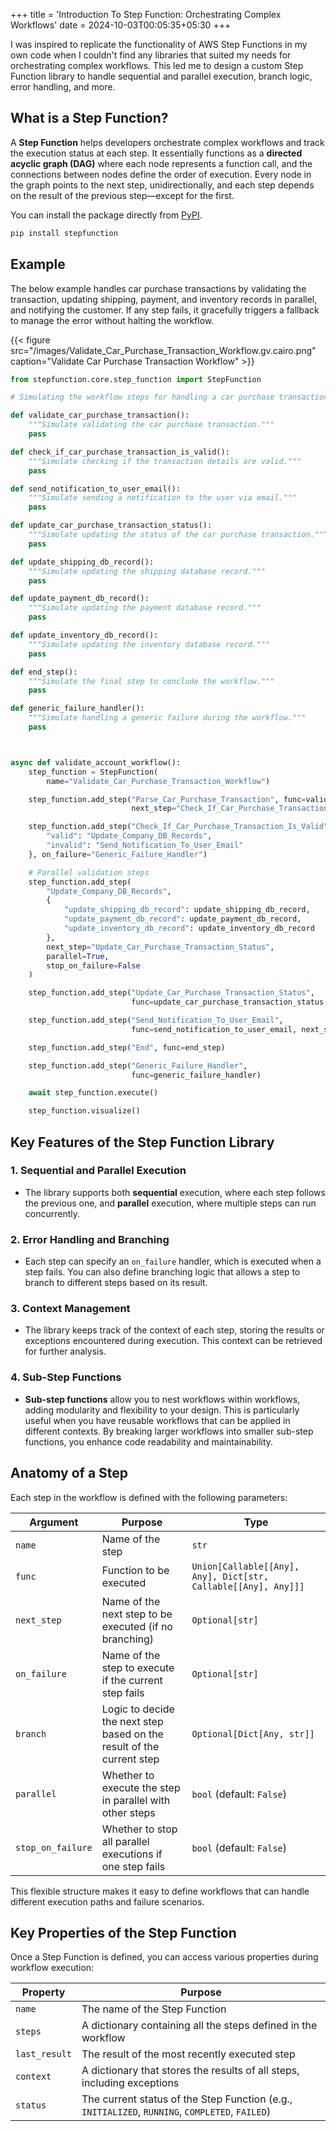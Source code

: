 +++
title = 'Introduction To Step Function: Orchestrating Complex Workflows'
date = 2024-10-03T00:05:35+05:30
+++

I was inspired to replicate the functionality of AWS Step Functions in my own code when I couldn't find any libraries that suited my needs for orchestrating complex workflows. This led me to design a custom Step Function library to handle sequential and parallel execution, branch logic, error handling, and more.

## What is a Step Function?

A **Step Function** helps developers orchestrate complex workflows and track the execution status at each step. It essentially functions as a **directed acyclic graph (DAG)** where each node represents a function call, and the connections between nodes define the order of execution. Every node in the graph points to the next step, unidirectionally, and each step depends on the result of the previous step—except for the first.

You can install the package directly from [PyPI](https://pypi.org/project/stepfunction/).

```bash
pip install stepfunction
```

## Example

The below example handles car purchase transactions by validating the transaction, updating shipping, payment, and inventory records in parallel, and notifying the customer. If any step fails, it gracefully triggers a fallback to manage the error without halting the workflow.

{{< figure src="/images/Validate_Car_Purchase_Transaction_Workflow.gv.cairo.png" caption="Validate Car Purchase Transaction Workflow" >}}


```python
from stepfunction.core.step_function import StepFunction

# Simulating the workflow steps for handling a car purchase transaction

def validate_car_purchase_transaction():
    """Simulate validating the car purchase transaction."""
    pass

def check_if_car_purchase_transaction_is_valid():
    """Simulate checking if the transaction details are valid."""
    pass

def send_notification_to_user_email():
    """Simulate sending a notification to the user via email."""
    pass

def update_car_purchase_transaction_status():
    """Simulate updating the status of the car purchase transaction."""
    pass

def update_shipping_db_record():
    """Simulate updating the shipping database record."""
    pass

def update_payment_db_record():
    """Simulate updating the payment database record."""
    pass

def update_inventory_db_record():
    """Simulate updating the inventory database record."""
    pass

def end_step():
    """Simulate the final step to conclude the workflow."""
    pass

def generic_failure_handler():
    """Simulate handling a generic failure during the workflow."""
    pass



async def validate_account_workflow():
    step_function = StepFunction(
        name="Validate_Car_Purchase_Transaction_Workflow")

    step_function.add_step("Parse_Car_Purchase_Transaction", func=validate_car_purchase_transaction,
                           next_step="Check_If_Car_Purchase_Transaction_Is_Valid", on_failure="Generic_Failure_Handler")

    step_function.add_step("Check_If_Car_Purchase_Transaction_Is_Valid", func=check_if_car_purchase_transaction_is_valid, branch={
        "valid": "Update_Company_DB_Records",
        "invalid": "Send_Notification_To_User_Email"
    }, on_failure="Generic_Failure_Handler")

    # Parallel validation steps
    step_function.add_step(
        "Update_Company_DB_Records",
        {
            "update_shipping_db_record": update_shipping_db_record,
            "update_payment_db_record": update_payment_db_record,
            "update_inventory_db_record": update_inventory_db_record
        },
        next_step="Update_Car_Purchase_Transaction_Status",
        parallel=True,
        stop_on_failure=False
    )

    step_function.add_step("Update_Car_Purchase_Transaction_Status",
                           func=update_car_purchase_transaction_status, next_step="Send_Notification_To_User_Email", on_failure="Generic_Failure_Handler")

    step_function.add_step("Send_Notification_To_User_Email",
                           func=send_notification_to_user_email, next_step="End", on_failure="Generic_Failure_Handler")

    step_function.add_step("End", func=end_step)

    step_function.add_step("Generic_Failure_Handler",
                           func=generic_failure_handler)

    await step_function.execute()

    step_function.visualize()
```

## Key Features of the Step Function Library

### 1. Sequential and Parallel Execution
- The library supports both **sequential** execution, where each step follows the previous one, and **parallel** execution, where multiple steps can run concurrently.

### 2. Error Handling and Branching
- Each step can specify an `on_failure` handler, which is executed when a step fails. You can also define branching logic that allows a step to branch to different steps based on its result.

### 3. Context Management
- The library keeps track of the context of each step, storing the results or exceptions encountered during execution. This context can be retrieved for further analysis.

### 4. Sub-Step Functions
- **Sub-step functions** allow you to nest workflows within workflows, adding modularity and flexibility to your design. This is particularly useful when you have reusable workflows that can be applied in different contexts. By breaking larger workflows into smaller sub-step functions, you enhance code readability and maintainability.

## Anatomy of a Step

Each step in the workflow is defined with the following parameters:

| **Argument**       | **Purpose**                                                           | **Type**                                        |
|--------------------|-----------------------------------------------------------------------|-------------------------------------------------|
| `name`             | Name of the step                                                      | `str`                                           |
| `func`             | Function to be executed                                               | `Union[Callable[[Any], Any], Dict[str, Callable[[Any], Any]]]` |
| `next_step`        | Name of the next step to be executed (if no branching)                 | `Optional[str]`                                 |
| `on_failure`       | Name of the step to execute if the current step fails                  | `Optional[str]`                                 |
| `branch`           | Logic to decide the next step based on the result of the current step  | `Optional[Dict[Any, str]]`                      |
| `parallel`         | Whether to execute the step in parallel with other steps               | `bool` (default: `False`)                       |
| `stop_on_failure`  | Whether to stop all parallel executions if one step fails              | `bool` (default: `False`)                       |

This flexible structure makes it easy to define workflows that can handle different execution paths and failure scenarios.

## Key Properties of the Step Function

Once a Step Function is defined, you can access various properties during workflow execution:

| **Property**      | **Purpose**                                                                 |
|-------------------|-----------------------------------------------------------------------------|
| `name`            | The name of the Step Function                                                |
| `steps`           | A dictionary containing all the steps defined in the workflow                |
| `last_result`     | The result of the most recently executed step                                |
| `context`         | A dictionary that stores the results of all steps, including exceptions      |
| `status`          | The current status of the Step Function (e.g., `INITIALIZED`, `RUNNING`, `COMPLETED`, `FAILED`) |


